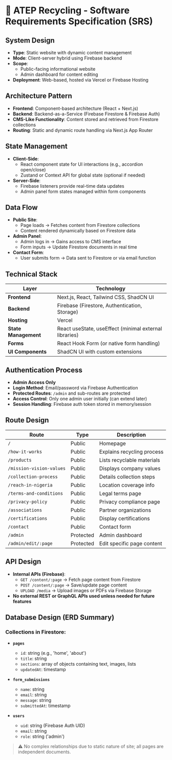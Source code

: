 # 🌱 ATEP Recycling - Software Requirements Specification (SRS)

## System Design

- **Type**: Static website with dynamic content management
- **Mode**: Client-server hybrid using Firebase backend
- **Scope**:
  - Public-facing informational website
  - Admin dashboard for content editing
- **Deployment**: Web-based, hosted via Vercel or Firebase Hosting

## Architecture Pattern

- **Frontend**: Component-based architecture (React + Next.js)
- **Backend**: Backend-as-a-Service (Firebase Firestore & Firebase Auth)
- **CMS-Like Functionality**: Content stored and retrieved from Firestore collections
- **Routing**: Static and dynamic route handling via Next.js App Router

## State Management

- **Client-Side**:
  - React component state for UI interactions (e.g., accordion open/close)
  - Zustand or Context API for global state (optional if needed)
- **Server-Side**:
  - Firebase listeners provide real-time data updates
  - Admin panel form states managed within form components

## Data Flow

- **Public Site**:
  - Page loads → Fetches content from Firestore collections
  - Content rendered dynamically based on Firestore data
- **Admin Panel**:
  - Admin logs in → Gains access to CMS interface
  - Form inputs → Update Firestore documents in real time
- **Contact Form**:
  - User submits form → Data sent to Firestore or via email function

## Technical Stack

| Layer | Technology |
|------|------------|
| **Frontend** | Next.js, React, Tailwind CSS, ShadCN UI |
| **Backend** | Firebase (Firestore, Authentication, Storage) |
| **Hosting** | Vercel  |
| **State Management** | React useState, useEffect (minimal external libraries) |
| **Forms** | React Hook Form (or native form handling) |
| **UI Components** | ShadCN UI with custom extensions |

## Authentication Process

- **Admin Access Only**
- **Login Method**: Email/password via Firebase Authentication
- **Protected Routes**: `/admin` and sub-routes are protected
- **Access Control**: Only one admin user initially (can extend later)
- **Session Handling**: Firebase auth token stored in memory/session

## Route Design

| Route | Type | Description |
|-------|------|-------------|
| `/` | Public | Homepage |
| `/how-it-works` | Public | Explains recycling process |
| `/products` | Public | Lists recyclable materials |
| `/mission-vision-values` | Public | Displays company values |
| `/collection-process` | Public | Details collection steps |
| `/reach-in-nigeria` | Public | Location coverage info |
| `/terms-and-conditions` | Public | Legal terms page |
| `/privacy-policy` | Public | Privacy compliance page |
| `/associations` | Public | Partner organizations |
| `/certifications` | Public | Display certifications |
| `/contact` | Public | Contact form |
| `/admin` | Protected | Admin dashboard |
| `/admin/edit/:page` | Protected | Edit specific page content |

## API Design

- **Internal APIs (Firebase)**:
  - `GET /content/:page` → Fetch page content from Firestore
  - `POST /content/:page` → Save/update page content
  - `UPLOAD /media` → Upload images or PDFs via Firebase Storage
- **No external REST or GraphQL APIs used unless needed for future features**

## Database Design (ERD Summary)

### Collections in Firestore:

- **`pages`**
  - `id`: string (e.g., 'home', 'about')
  - `title`: string
  - `sections`: array of objects containing text, images, lists
  - `updatedAt`: timestamp

- **`form_submissions`**
  - `name`: string
  - `email`: string
  - `message`: string
  - `submittedAt`: timestamp

- **`users`**
  - `uid`: string (Firebase Auth UID)
  - `email`: string
  - `role`: string ('admin')

> ⚠️ No complex relationships due to static nature of site; all pages are independent documents.